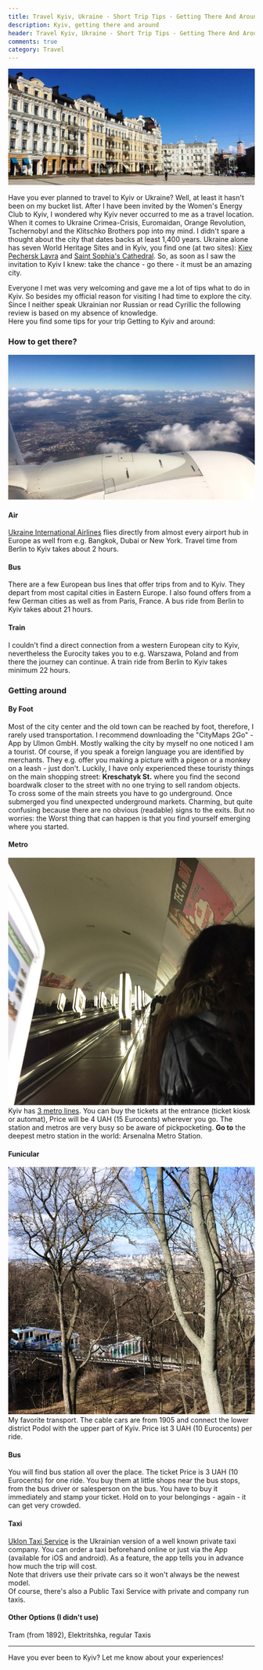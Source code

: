 ```yaml
---
title: Travel Kyiv, Ukraine - Short Trip Tips - Getting There And Around
description: Kyiv, getting there and around
header: Travel Kyiv, Ukraine - Short Trip Tips - Getting There And Around
comments: true
category: Travel
---
```


![Cover_Picture](/img/20170331_cover.jpg "Sofiyskaya Square")

Have you ever planned to travel to Kyiv or Ukraine? Well, at least it hasn't been on my bucket list.
After I have been invited by the Women's Energy Club to Kyiv, I wondered why Kyiv never occurred to me as a travel location.
When it comes to Ukraine Crimea-Crisis, Euromaidan, Orange Revolution, Tschernobyl and the Klitschko Brothers pop into my mind. I didn't spare a thought about the city that dates backs at least 1,400 years. Ukraine alone has seven World Heritage Sites and in Kyiv, you find one (at two sites): [Kiev Pechersk Lavra](https://www.wikiwand.com/en/Kiev_Pechersk_Lavra) and [Saint Sophia's Cathedral](https://www.wikiwand.com/en/Saint_Sophia%27s_Cathedral,_Kiev). 
So, as soon as I saw the invitation to Kyiv I knew: take the chance - go there - it must be an amazing city.

Everyone I met was very welcoming and gave me a lot of tips what to do in Kyiv. So besides my official reason for visiting I had time to explore the city.  
Since I neither speak Ukrainian nor Russian or read Cyrillic the following review is based on my absence of knowledge.  
Here you find some tips for your trip Getting to Kyiv and around:

### How to get there? 
![Cover_Picture](/img/20170331_cover4.jpg "Berlin from Airplane")
#### Air
[Ukraine International Airlines](http://www.flyuia.com/) flies directly from almost every airport hub in Europe as well from e.g. Bangkok, Dubai or New York. Travel time from Berlin to Kyiv takes about 2 hours.
#### Bus
There are a few European bus lines that offer trips from and to Kyiv. They depart from most capital cities in Eastern Europe. I also found offers from a few German cities as well as from Paris, France. A bus ride from Berlin to Kyiv takes about 21 hours.
#### Train
I couldn't find a direct connection from a western European city to Kyiv, nevertheless the Eurocity takes you to e.g. Warszawa, Poland and from there the journey can continue. A train ride from Berlin to Kyiv takes minimum 22 hours.

### Getting around

#### By Foot 
Most of the city center and the old town can be reached by foot, therefore, I rarely used transportation. I recommend downloading the "CityMaps 2Go" - App by Ulmon GmbH. Mostly walking the city by myself no one noticed I am a tourist. Of course, if you speak a foreign language you are identified by merchants. They e.g. offer you making a picture with a pigeon or a monkey on a leash - just don't. 
Luckily, I have only experienced these touristy things on the main shopping street: **Kreschatyk St.** where you find the second boardwalk closer to the street with no one trying to sell random objects.  
To cross some of the main streets you have to go underground. Once submerged you find unexpected underground markets. Charming, but quite confusing because there are no obvious (readable) signs to the exits. But no worries: the Worst thing that can happen is that you find yourself emerging where you started.

#### Metro  
![Metro_Station_Kyiv](/img/20170331_metrostationkyiv.jpg "Metro Station")
Kyiv has [3 metro lines](http://www.urbanrail.net/eu/ua/kiev/kyiv.htm). You can buy the tickets at the entrance (ticket kiosk or automat), Price will be 4 UAH (15 Eurocents) wherever you go. The station and metros are very busy so be aware of pickpocketing. **Go to** the deepest metro station in the world: Arsenalna Metro Station.

#### Funicular  
![Funicular_Kyiv](/img/20170331_funicular.jpg "Funicular")
My favorite transport. The cable cars are from 1905 and connect the lower district Podol with the upper part of Kyiv. Price ist 3 UAH (10 Eurocents) per ride.

#### Bus  
You will find bus station all over the place. The ticket Price is 3 UAH (10 Eurocents) for one ride. You buy them at little shops near the bus stops, from the bus driver or salesperson on the bus. You have to buy it immediately and stamp your ticket. Hold on to your belongings - again - it can get very crowded.

#### Taxi
[Uklon Taxi Service](https://www.uklon.com.ua/) is the Ukrainian version of a well known private taxi company. You can order a taxi beforehand online or just via the App (available for iOS and android). As a feature, the app tells you in advance how much the trip will cost.  
Note that drivers use their private cars so it won't always be the newest model.  
Of course, there's also a Public Taxi Service with private and company run taxis.

#### Other Options (I didn't use)  
Tram (from 1892), Elektritshka, regular Taxis

---
Have you ever been to Kyiv? Let me know about your experiences!
